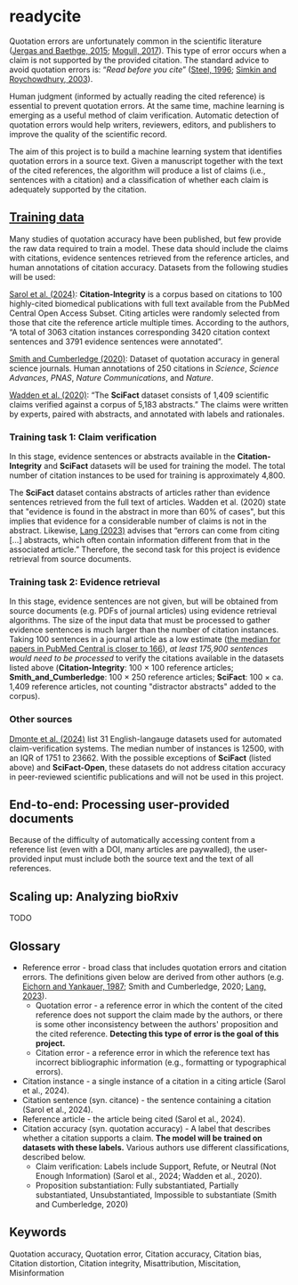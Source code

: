 # readycite

Quotation errors are unfortunately common in the scientific literature ([Jergas and Baethge, 2015](https://doi.org/10.7717/peerj.1364); [Mogull, 2017](https://doi.org/10.1371/journal.pone.0184727)). This type of error occurs when a claim is not supported by the provided citation. The standard advice to avoid quotation errors is: “*Read before you cite*” ([Steel, 1996](https://doi.org/10.1016/S0140-6736\(05\)66108-9); [Simkin and Roychowdhury, 2003](https://www.complex-systems.com/issues/14-3/)).

Human judgment (informed by actually reading the cited reference) is essential to prevent quotation errors. At the same time, machine learning is emerging as a useful method of claim verification. Automatic detection of quotation errors would help writers, reviewers, editors, and publishers to improve the quality of the scientific record.

The aim of this project is to build a machine learning system that identifies quotation errors in a source text. Given a manuscript together with the text of the cited references, the algorithm will produce a list of claims (i.e., sentences with a citation) and a classification of whether each claim is adequately supported by the citation.

## [Training data](data)

Many studies of quotation accuracy have been published, but few provide the raw data required to train a model. These data should include the claims with citations, evidence sentences retrieved from the reference articles, and human annotations of citation accuracy. Datasets from the following studies will be used:

[Sarol et al. (2024)](https://doi.org/10.1093/bioinformatics/btae420): **Citation-Integrity** is a corpus based on citations to 100 highly-cited biomedical publications with full text available from the PubMed Central Open Access Subset. Citing articles were randomly selected from those that cite the reference article multiple times. According to the authors, “A total of 3063 citation instances corresponding 3420 cita­tion context sentences and 3791 evidence sentences were annotated”.

[Smith and Cumberledge (2020)](https://doi.org/10.1098/rspa.2020.0538): Dataset of quotation accuracy in general science journals. Human annotations of 250 citations in *Science*, *Science Advances*, *PNAS*, *Nature Communications*, and *Nature*.

[Wadden et al. (2020)](https://doi.org/10.18653/v1/2020.emnlp-main.609): “The **SciFact** dataset consists of 1,409 scientific claims verified against a corpus of 5,183 abstracts.” The claims were written by experts, paired with abstracts, and annotated with labels and rationales.

### Training task 1: Claim verification

In this stage, evidence sentences or abstracts available in the **Citation-Integrity** and **SciFact** datasets will be used for training the model. The total number of citation instances to be used for training is approximately 4,800.

The **SciFact** dataset contains abstracts of articles rather than evidence sentences retrieved from the full text of articles. Wadden et al. (2020) state that "evidence is found in the abstract in more than 60% of cases", but this implies that evidence for a considerable number of claims is not in the abstract. Likewise, [Lang (2023)](https://doi.org/10.3897/ese.2023.e94153) advises that “errors can come from citing [...] abstracts,  which often contain information different from that in the associated article.” Therefore, the second task for this project is evidence retrieval from source documents.

### Training task 2: Evidence retrieval

In this stage, evidence sentences are not given, but will be obtained from source documents (e.g. PDFs of journal articles) using evidence retrieval algorithms. The size of the input data that must be processed to gather evidence sentences is much larger than the number of citation instances. Taking 100 sentences in a journal article as a low estimate ([the median for papers in PubMed Central is closer to 166](https://quantifyinghealth.com/length-of-a-research-paper)), *at least 175,900 sentences would need to be processed* to verify the citations available in the datasets listed above (**Citation-Integrity**: 100 × 100 reference articles; **Smith_and_Cumberledge**: 100 × 250 reference articles; **SciFact**: 100 × ca. 1,409 reference articles, not counting "distractor abstracts" added to the corpus).

### Other sources

[Dmonte et al. (2024)](https://doi.org/10.48550/arXiv.2408.14317) list 31 English-langauge datasets used for automated claim-verification systems. The median number of instances is 12500, with an IQR of 1751 to 23662. With the possible exceptions of **SciFact** (listed above) and **SciFact-Open**, these datasets do not address citation accuracy in peer-reviewed scientific publications and will not be used in this project.

## End-to-end: Processing user-provided documents

Because of the difficulty of automatically accessing content from a reference list (even with a DOI, many articles are paywalled), the user-provided input must include both the source text and the text of all references.

## Scaling up: Analyzing bioRxiv

TODO

## Glossary

- Reference error - broad class that includes quotation errors and citation errors. The definitions given below are derived from other authors (e.g. [Eichorn and Yankauer, 1987](https://doi.org/10.2105/AJPH.77.8.1011); Smith and Cumberledge, 2020; [Lang, 2023](https://doi.org/10.3897/ese.2023.e94153)).
	- Quotation error - a reference error in which the content of the cited reference does not support the claim made by the authors, or there is some other inconsistency between the authors' proposition and the cited reference. **Detecting this type of error is the goal of this project.**
	- Citation error - a reference error in which the reference text has incorrect bibliographic information (e.g., formatting or typographical errors).
- Citation instance - a single instance of a citation in a citing article (Sarol et al., 2024).
- Citation sentence (syn. citance) - the sentence containing a citation (Sarol et al., 2024).
- Reference article - the article being cited (Sarol et al., 2024).
- Citation accuracy (syn. quotation accuracy) - A label that describes whether a citation supports a claim. **The model will be trained on datasets with these labels.** Various authors use different classifications, described below.
	- Claim verification:  Labels include Support, Refute, or Neutral (Not Enough Information) (Sarol et al., 2024; Wadden et al., 2020).
	- Proposition substantiation: Fully substantiated, Partially substantiated, Unsubstantiated, Impossible to substantiate (Smith and Cumberledge, 2020)

## Keywords

Quotation accuracy, Quotation error, Citation accuracy, Citation bias, Citation distortion, Citation integrity, Misattribution, Miscitation, Misinformation
